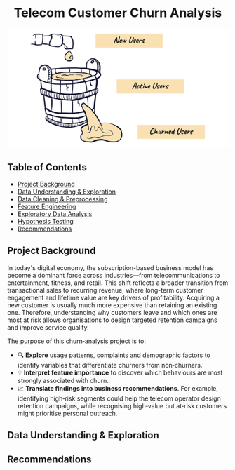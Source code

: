 # <div align="center">Telecom Customer Churn Analysis</div>

![Intro](churn_customers.png)


## Table of Contents
- [Project Background](#project-background)
- [Data Understanding & Exploration](#data-understanding-&-exploration)
- [Data Cleaning & Preprocessing](#data-cleaning-&-preprocessing)
- [Feature Engineering](#feature-engineering)
- [Exploratory Data Analysis](#exploratory-data-analysis)
- [Hypothesis Testing](#hypothesis-testing)
- [Recommendations](#recommendations)

## Project Background

In today's digital economy, the subscription-based business model has become a dominant force across industries—from telecommunications to entertainment, fitness, and retail. This shift reflects a broader transition from transactional sales to recurring revenue, where long-term customer engagement and lifetime value are key drivers of profitability. Acquiring a new customer is usually much more expensive than retaining an existing one. Therefore, understanding why customers leave and which ones are most at risk allows organisations to design targeted retention campaigns and improve service quality.

The purpose of this churn‑analysis project is to:
- 🔍 **Explore** usage patterns, complaints and demographic factors to identify variables that differentiate churners from non‑churners.
- 💡 **Interpret feature importance** to discover which behaviours are most strongly associated with churn.
- 📈 **Translate findings into business recommendations**. For example, identifying high‑risk segments could help the telecom operator design retention campaigns, while recognising high‑value but at‑risk customers might prioritise personal outreach.

## Data Understanding & Exploration
















## Recommendations
















